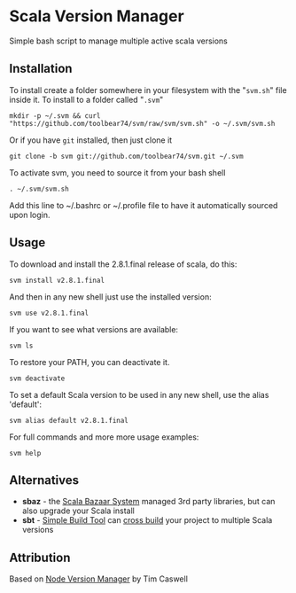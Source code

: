 # Scala Version Manager

Simple bash script to manage multiple active scala versions

## Installation

To install create a folder somewhere in your filesystem with the "`svm.sh`" file inside it.  To install to a folder called "`.svm`"

    mkdir -p ~/.svm && curl "https://github.com/toolbear74/svm/raw/svm/svm.sh" -o ~/.svm/svm.sh

Or if you have `git` installed, then just clone it

    git clone -b svm git://github.com/toolbear74/svm.git ~/.svm

To activate svm, you need to source it from your bash shell

    . ~/.svm/svm.sh

Add this line to ~/.bashrc or ~/.profile file to have it automatically sourced upon login.
    
## Usage

To download and install the 2.8.1.final release of scala, do this:

    svm install v2.8.1.final

And then in any new shell just use the installed version:

    svm use v2.8.1.final

If you want to see what versions are available:

    svm ls

To restore your PATH, you can deactivate it.

    svm deactivate

To set a default Scala version to be used in any new shell, use the alias 'default':

    svm alias default v2.8.1.final

For full commands and more more usage examples:

    svm help

## Alternatives

* **sbaz** - the [Scala Bazaar System](http://www.scala-lang.org/node/93) managed 3rd party libraries, but can also upgrade your Scala install
* **sbt** - [Simple Build Tool](http://code.google.com/p/simple-build-tool/) can [cross build](http://code.google.com/p/simple-build-tool/wiki/CrossBuild) your project to multiple Scala versions

## Attribution

Based on [Node Version Manager][1] by Tim Caswell

  [1]: https://github.com/creationix/nvm
